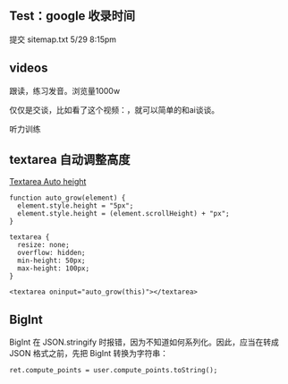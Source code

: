 
## Test：google 收录时间

提交 sitemap.txt 5/29 8:15pm


## videos

跟读，练习发音。浏览量1000w [](https://www.youtube.com/watch?v=EL6gw96u1-U)


仅仅是交谈，比如看了这个视频：[](https://www.youtube.com/watch?v=ZI1ZRqtpvF4)，就可以简单的和ai谈谈。


听力训练 [](https://www.youtube.com/watch?v=orBkNYE4U5o)




## textarea 自动调整高度

[Textarea Auto height](https://stackoverflow.com/a/24676492)

```
function auto_grow(element) {
  element.style.height = "5px";
  element.style.height = (element.scrollHeight) + "px";
}

textarea {
  resize: none;
  overflow: hidden;
  min-height: 50px;
  max-height: 100px;
}

<textarea oninput="auto_grow(this)"></textarea>
```


## BigInt

BigInt 在 JSON.stringify 时报错，因为不知道如何系列化。因此，应当在转成 JSON 格式之前，先把 BigInt 转换为字符串：

    ret.compute_points = user.compute_points.toString();



